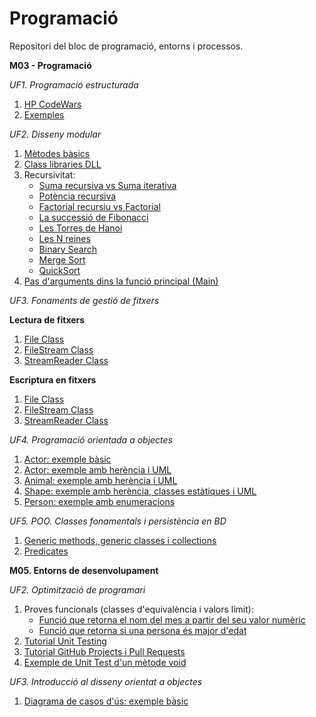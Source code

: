 # Programació
Repositori del bloc de programació, entorns i processos.

**M03 - Programació**

*UF1. Programació estructurada*
1. [HP CodeWars](https://github.com/RaquelAlamanITB/bloc-programacio/tree/main/m03programacio/HP%20CodeWars)
2. [Exemples](https://github.com/RaquelAlamanITB/bloc-programacio/tree/main/m03programacio/uf1)

*UF2. Disseny modular*
1. [Mètodes bàsics](https://github.com/RaquelAlamanITB/bloc-programacio/tree/main/m03programacio/uf2)
2. [Class libraries DLL](https://github.com/RaquelAlamanITB/bloc-programacio/tree/main/m03programacio/uf2/UtilsLibrary)
3. Recursivitat:
   - [Suma recursiva vs Suma iterativa](https://github.com/RaquelAlamanITB/bloc-programacio/blob/main/m03programacio/uf2/Recursivitat/SumaRecIt.cs)
   - [Potència recursiva](https://github.com/RaquelAlamanITB/bloc-programacio/blob/main/m03programacio/uf2/Recursivitat/PotenciaRec.cs)
   - [Factorial recursiu vs Factorial](https://github.com/RaquelAlamanITB/bloc-programacio/blob/main/m03programacio/uf2/Recursivitat/FactorialRecIt.cs)
   - [La successió de Fibonacci](https://github.com/RaquelAlamanITB/bloc-programacio/blob/main/m03programacio/uf2/Recursivitat/FibonacciSeries.cs)
   - [Les Torres de Hanoi](https://github.com/RaquelAlamanITB/bloc-programacio/blob/main/m03programacio/uf2/Recursivitat/HanoiTowers.cs)
   - [Les N reines](https://github.com/RaquelAlamanITB/bloc-programacio/blob/main/m03programacio/uf2/Recursivitat/NQueens.cs)
   - [Binary Search](https://github.com/RaquelAlamanITB/bloc-programacio/blob/main/m03programacio/uf2/Recursivitat/BinarySearch.cs)
   - [Merge Sort](https://github.com/RaquelAlamanITB/bloc-programacio/blob/main/m03programacio/uf2/Recursivitat/MergeSort.cs)
   - [QuickSort](https://github.com/RaquelAlamanITB/bloc-programacio/blob/main/m03programacio/uf2/Recursivitat/QuickSort.cs)
4. [Pas d'arguments dins la funció principal (Main)](https://github.com/RaquelAlamanITB/bloc-programacio/blob/main/m03programacio/uf2/ParsArgs/parse_args.md)

*UF3. Fonaments de gestió de fitxers*

**Lectura de fitxers**

1. [File Class](https://github.com/RaquelAlamanITB/bloc-programacio/blob/main/m03programacio/uf3/FileProgram.cs)
2. [FileStream Class](https://github.com/RaquelAlamanITB/bloc-programacio/blob/main/m03programacio/uf3/FileStreamProgram.cs)
3. [StreamReader Class](https://github.com/RaquelAlamanITB/bloc-programacio/blob/main/m03programacio/uf3/StreamReaderProgram.cs)

**Escriptura en fitxers**

1. [File Class](https://github.com/RaquelAlamanITB/bloc-programacio/blob/main/m03programacio/uf3/FileWriteProgram.cs)
2. [FileStream Class](https://github.com/RaquelAlamanITB/bloc-programacio/blob/main/m03programacio/uf3/FileStreamWriteProgram.cs)
3. [StreamReader Class](https://github.com/RaquelAlamanITB/bloc-programacio/blob/main/m03programacio/uf3/StreamWriterProgram.cs)
   
*UF4. Programació orientada a objectes*
1. [Actor: exemple bàsic](https://github.com/RaquelAlamanITB/bloc-programacio/tree/main/m03programacio/uf4/ActorBasicExample)
2. [Actor: exemple amb herència i UML](https://github.com/RaquelAlamanITB/bloc-programacio/tree/main/m03programacio/uf4/FilmInheritanceExample)
3. [Animal: exemple amb herència i UML](https://github.com/RaquelAlamanITB/bloc-programacio/tree/main/m03programacio/uf4/AnimalInheritance)
4. [Shape: exemple amb herència, classes estàtiques i UML](https://github.com/RaquelAlamanITB/bloc-programacio/tree/main/m03programacio/uf4/Shapes)
5. [Person: exemple amb enumeracions](https://github.com/RaquelAlamanITB/bloc-programacio/tree/main/m03programacio/uf4/Person)

*UF5. POO. Classes fonamentals i persistència en BD*
1. [Generic methods, generic classes i collections](https://github.com/RaquelAlamanITB/bloc-programacio/tree/main/m03programacio/uf5/generics)
2. [Predicates](https://github.com/RaquelAlamanITB/bloc-programacio/tree/main/m03programacio/uf5/predicate)

**M05. Entorns de desenvolupament**

*UF2. Optimització de programari*
1. Proves funcionals (classes d'equivalència i valors límit):
   - [Funció que retorna el nom del mes a partir del seu valor numèric](https://github.com/RaquelAlamanITB/bloc-programacio/blob/main/m05entorns/uf2/classes_equivalencia.md)
   - [Funció que retorna si una persona és major d'edat](https://github.com/RaquelAlamanITB/bloc-programacio/blob/main/m05entorns/uf2/IsOfAge/classes_equivalencia_dos.md)
2. [Tutorial Unit Testing](https://github.com/RaquelAlamanITB/bloc-programacio/blob/master/m05entorns/uf2/AC1_MSTest/README.md)
3. [Tutorial GitHub Projects i Pull Requests](https://github.com/RaquelAlamanITB/bloc-programacio/blob/master/m05entorns/uf2/github_projects_pr.md)
4. [Exemple de Unit Test d'un mètode void](https://github.com/RaquelAlamanITB/bloc-programacio/tree/main/m05entorns/uf2/Void_Method_Test)

*UF3. Introducció al disseny orientat a objectes*
1. [Diagrama de casos d'ús: exemple bàsic](https://github.com/RaquelAlamanITB/bloc-programacio/blob/main/m05entorns/uf3/cas-dus.png)
